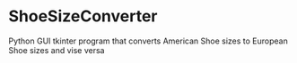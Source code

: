 # ShoeSizeConverter
Python GUI tkinter program that converts American Shoe sizes to European Shoe sizes and vise versa 
